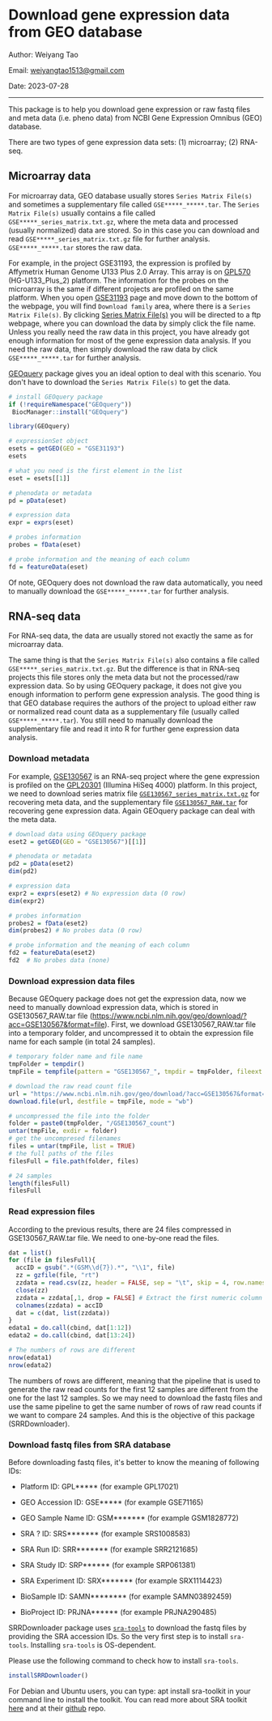 # Download gene expression data from GEO database
Author: Weiyang Tao

Email: weiyangtao1513@gmail.com

Date: 2023-07-28

------

This package is to help you download gene expression or raw fastq files and meta data (i.e. pheno data) from NCBI Gene Expression Omnibus (GEO) database.

There are two types of gene expression data sets: (1) microarray; (2) RNA-seq.

## Microarray data
For microarray data, GEO database usually stores `Series Matrix File(s)` and sometimes a supplementary file called `GSE*****_*****.tar`. The `Series Matrix File(s)` usually contains a file called `GSE*****_series_matrix.txt.gz`, where the meta data and processed (usually normalized) data are stored. So in this case you can download and read `GSE*****_series_matrix.txt.gz` file for further analysis. `GSE*****_*****.tar` stores the raw data.

For example, in the project GSE31193, the expression is profiled by Affymetrix Human Genome U133 Plus 2.0 Array. This array is on [GPL570](https://www.ncbi.nlm.nih.gov/geo/query/acc.cgi?acc=GPL570) (HG-U133_Plus_2) platform. The information for the probes on the microarray is the same if different projects are profiled on the same platform. When you open [GSE31193](https://www.ncbi.nlm.nih.gov/geo/query/acc.cgi?acc=GSE31193) page and move down to the bottom of the webpage, you will find `Download family` area, where there is a `Series Matrix File(s)`. By clicking [Series Matrix File(s)](ftp://ftp.ncbi.nlm.nih.gov/geo/series/GSE31nnn/GSE31193/matrix/) you will be directed to a ftp webpage, where you can download the data by simply click the file name. Unless you really need the raw data in this project, you have already got enough information for most of the gene expression data analysis. If you need the raw data, then simply download the raw data by click `GSE*****_*****.tar` for further analysis.

[GEOquery](https://bioconductor.org/packages/release/bioc/html/GEOquery.html) package gives you an ideal option to deal with this scenario. You don't 
have to download the `Series Matrix File(s)` to get the data.

```r
# install GEOquery package
if (!requireNamespace("GEOquery"))
 BiocManager::install("GEOquery")

library(GEOquery)

# expressionSet object
esets = getGEO(GEO = "GSE31193")
esets

# what you need is the first element in the list
eset = esets[[1]]

# phenodata or metadata
pd = pData(eset)

# expression data
expr = exprs(eset)

# probes information
probes = fData(eset)

# probe information and the meaning of each column
fd = featureData(eset)
```

Of note, GEOquery does not download the raw data automatically, you need to manually download the `GSE*****_*****.tar` for further analysis.

## RNA-seq data
For RNA-seq data, the data are usually stored not exactly the same as for microarray data.

The same thing is that the `Series Matrix File(s)` also contains a file called `GSE*****_series_matrix.txt.gz`. But the difference is that in RNA-seq projects this file stores only the meta data but not the processed/raw expression data. So by using GEOquery package, it does not give you enough information to perform gene expression analysis. The good thing is that GEO database requires the authors of the project to upload either raw or normalized read count data as a supplementary file (usually called `GSE*****_*****.tar`). You still need to manually download the supplementary file and read it into R for further gene expression data analysis.

### Download metadata
For example, [GSE130567](https://www.ncbi.nlm.nih.gov/geo/query/acc.cgi?acc=GSE130567) is an RNA-seq project where the gene expression is profiled on the  [GPL20301](https://www.ncbi.nlm.nih.gov/geo/query/acc.cgi?acc=GPL20301) (Illumina HiSeq 4000) platform. In this project, we need to download series matrix file [`GSE130567_series_matrix.txt.gz`](https://ftp.ncbi.nlm.nih.gov/geo/series/GSE130nnn/GSE130567/matrix/GSE130567_series_matrix.txt.gz) for recovering meta data, and the supplementary file [`GSE130567_RAW.tar`](https://www.ncbi.nlm.nih.gov/geo/download/?acc=GSE130567&format=file) for recovering gene expression data. Again GEOquery package can deal with the meta data.

```r
# download data using GEOquery package
eset2 = getGEO(GEO = "GSE130567")[[1]]

# phenodata or metadata
pd2 = pData(eset2)
dim(pd2)

# expression data
expr2 = exprs(eset2) # No expression data (0 row)
dim(expr2)

# probes information
probes2 = fData(eset2)
dim(probes2) # No probes data (0 row)

# probe information and the meaning of each column
fd2 = featureData(eset2)
fd2  # No probes data (none)

```

### Download expression data files
Because GEOquery package does not get the expression data, now we need to manually download expression data, which is stored in GSE130567_RAW.tar file (https://www.ncbi.nlm.nih.gov/geo/download/?acc=GSE130567&format=file). First, we download GSE130567_RAW.tar file into a temporary folder, and uncompressed it to obtain the expression file name for each sample (in total 24 samples). 
```r
# temporary folder name and file name
tmpFolder = tempdir()
tmpFile = tempfile(pattern = "GSE130567_", tmpdir = tmpFolder, fileext = ".tar")

# download the raw read count file
url = "https://www.ncbi.nlm.nih.gov/geo/download/?acc=GSE130567&format=file"
download.file(url, destfile = tmpFile, mode = "wb")

# uncompressed the file into the folder
folder = paste0(tmpFolder, "/GSE130567_count")
untar(tmpFile, exdir = folder)
# get the uncompresed filenames
files = untar(tmpFile, list = TRUE)
# the full paths of the files
filesFull = file.path(folder, files)

# 24 samples
length(filesFull)
filesFull
```

### Read expression files
According to the previous results, there are 24 files compressed in GSE130567_RAW.tar file. We need to one-by-one read the files.

```r
dat = list()
for (file in filesFull){
  accID = gsub(".*(GSM\\d{7}).*", "\\1", file)
  zz = gzfile(file, "rt")
  zzdata = read.csv(zz, header = FALSE, sep = "\t", skip = 4, row.names = 1)
  close(zz)
  zzdata = zzdata[,1, drop = FALSE] # Extract the first numeric column
  colnames(zzdata) = accID
  dat = c(dat, list(zzdata))
}
edata1 = do.call(cbind, dat[1:12])
edata2 = do.call(cbind, dat[13:24])

# The numbers of rows are different
nrow(edata1)
nrow(edata2)
```


The numbers of rows are different, meaning that the pipeline that is used to generate the raw read counts for the first 12 samples are different from the one for the last 12 samples. So we may need to download the fastq files and use the same pipeline to get the same number of rows of raw read counts if we want to compare 24 samples. And this is the objective of this package (SRRDownloader).

### Download fastq files from SRA database

Before downloading fastq files, it's better to know the meaning of following IDs:

- Platform ID: GPL***** (for example GPL17021)

- GEO Accession ID: GSE***** (for example GSE71165)

- GEO Sample Name ID: GSM******* (for example GSM1828772)

- SRA ? ID: SRS******* (for example SRS1008583)

- SRA Run ID: SRR******* (for example SRR2121685)

- SRA Study ID: SRP****** (for example SRP061381)

- SRA Experiment ID: SRX******* (for example SRX1114423)

- BioSample ID: SAMN******** (for example SAMN03892459)

- BioProject ID: PRJNA****** (for example PRJNA290485)



SRRDownloader package uses [`sra-tools`](https://github.com/ncbi/sra-tools/wiki/) to download the fastq files by providing the SRA accession IDs. So the very first step is to install `sra-tools`. Installing `sra-tools` is OS-dependent. 

Please use the following command to check how to install `sra-tools`.

```r
installSRRDownloader()
```

For Debian and Ubuntu users, you can type: apt install sra-toolkit in your command line to install the toolkit. You can read more about SRA toolkit [here](https://www.ncbi.nlm.nih.gov/books/NBK242621/) and at their [github](https://github.com/ncbi/sra-tools) repo.



